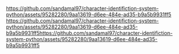 https://github.com/sandamal97/character-identifiction-system-python/assets/95282280/9aa13619-d6ee-484e-ad35-b9a5b9931ff5 https://github.com/sandamal97/character-identifiction-system-python/assets/95282280/9aa13619-d6ee-484e-ad35-b9a5b9931ff5https://github.com/sandamal97/character-identifiction-system-python/assets/95282280/9aa13619-d6ee-484e-ad35-b9a5b9931ff5
